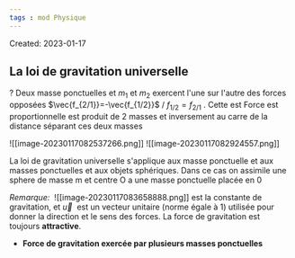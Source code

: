 ```yaml
---
tags : mod Physique
---
```

Created: 2023-01-17

## La loi de gravitation universelle
?
Deux masse ponctuelles et $m_1$ et $m_2$ exercent l'une sur l'autre des forces opposées $\vec{f_{2/1}}=-\vec{f_{1/2}}$ / $f_{1/2}=f_{2/1}$ . Cette est Force est proportionnelle est produit de 2 masses et inversement au carre de la distance séparant ces deux masses
<!--SR:!2023-01-21,3,250-->

![[image-20230117082537266.png]]
![[image-20230117082924557.png]]

La loi  de gravitation universelle s'applique aux masse ponctuelle et aux masses ponctuelles et aux objets sphériques. Dans ce cas on assimile une sphere de masse m et centre O a une masse ponctuelle placée en 0

*Remarque:*
 ![[image-20230117083658888.png]]
est la constante de gravitation, et $\vec{u}$  est un vecteur unitaire (norme égale à 1) utilisée pour donner la direction et le sens des forces. La force de gravitation est toujours **attractive**.

- **Force de gravitation exercée par plusieurs masses ponctuelles** 
